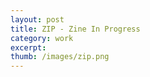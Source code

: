 ```yaml
---
layout: post
title: ZIP - Zine In Progress 
category: work
excerpt: 
thumb: /images/zip.png
---
```


<div class="txt">
<p></p>
</div>
